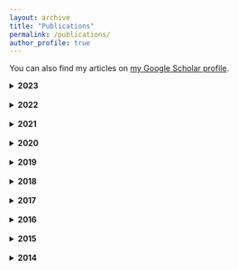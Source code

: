 ```yaml
---
layout: archive
title: "Publications"
permalink: /publications/
author_profile: true
---
```


You can also find my articles on [my Google Scholar profile](https://scholar.google.com/citations?user=gfxEXdAAAAAJ&hl=en).

<details markdown=1>
<summary><b>2023</b></summary>

* Wesche, L., **Achanccaray, P.**, Hoyer, S. (2023). [Serielle Gebäude und wie man sie findet - Eine Methodik der Künstlichen Intelligenz zur Gebäudeerfassung](https://www.degruyter.com/document/isbn/9783868597950/html). In Gisbertz, O., Escherich, M., Hoyer, S., Putz, A., Weber, C. & DFG-Netzwerk Bauforschung Jüngere Baubestände 1945+ (Ed.). _Reallabor Nachkriegsmoderne: Zum Umgang mit jüngeren Denkmalen_. JOVIS Verlag GmbH.


* **Achanccaray, P.**, Gerke, M., Wesche, L., Hoyer, S., Thiele, K., Knufinke, U., Krafczyk, C. [*Automatic Detection of Specific Constructions on a Large Scale Using Deep Learning in Very High Resolution Airborne Imagery*](https://link.springer.com/article/10.1007/s41064-023-00237-z). PFG (2023), DOI:10.1007/s41064-023-00237-z

* Wesche, L., **Achanccaray, P.**, Hoyer, S., 2023. *Serielle Bauwerke und wie man sie findet – Eine Methodik der Künstlichen Intelligenz zur Gebäudeerfassung*, in: Olaf Gisbertz et al. (Hrsg.): Reallabor Nachkriegsmoderne. Zum Umgang mit jüngeren Denkmalen. Berlin: Jovis, ISBN 978-3-86859-795-0

</details>
<br />

<details markdown=1>
<summary><b>2022</b></summary>

* **Achanccaray, Pedro**, Gerke, Markus, Hoyer, Sebastian, Knufinke, Ulrich, Krafczyk, Christina, Thiele, Klaus and Wesche, Leonhard. [*"Deep Learning in der Denkmal-Inventarisation: Zur automatisierten luftbildbasierten Erfassung von Systembauwerken"*](https://www.degruyter.com/document/doi/10.1515/DKP-2022-2013/pdf) Die Denkmalpflege, 80, no. 2, 2022, pp. 162-16. DOI:10.1515/DKP-2022-2013
* Heinrich, A., Mende, V., Wesche, L., & **Achanccaray, P.** (2022). [*Database of recorded serial manufactured MLK-buildings (GDR) (Release 1) [Data set]*](https://leopard.tu-braunschweig.de/receive/dbbs_mods_00070760), DOI:10.24355/dbbs.084-202206080745-0
* Ramirez, W., **Achanccaray, P.** & Pacheco, M.A. [*A comparative study of Deep Learning architectures for Classification of Natural and Human-made Sea Events in SAR images*](https://link.springer.com/article/10.1007/s44163-022-00017-5). Discov Artif Intell 2, 1 (2022). DOI:10.1007/s44163-022-00017-5

</details>
<br />

<details markdown=1>
<summary><b>2021</b></summary>

* Bento, V., Kohler, M., **Diaz, P.** et al. [*Improving deep learning performance by using Explainable Artificial Intelligence (XAI) approaches*](https://link.springer.com/article/10.1007/s44163-021-00008-y). Discov Artif Intell 1, 9 (2021). DOI:10.1007/s44163-021-00008-y

</details>
<br />


<details markdown=1>
<summary><b>2020</b></summary>

* Sanches, I. D., Feitosa, R. Q., Montibeller, B., **Achanccaray Diaz, P. M.**, Luiz, A. J. B., Soares, M. D., Prudente, V. H. R., Vieira, D. C., Maurano, L. E. P., Happ, P. N., Chamorro, J., and Oldoni, L. V.: [*First results of the LEM benchmark database for agricultural applications*](https://isprs-archives.copernicus.org/articles/XLIII-B5-2020/251/2020/), Int. Arch. Photogramm. Remote Sens. Spatial Inf. Sci., XLIII-B5-2020, 251–256, DOI:10.5194/isprs-archives-XLIII-B5-2020-251-2020, 2020
* Ramirez, W., **Achanccaray, P.**, Mendoza, L. F., and Pacheco, M. A. C.: [*Deep convolutional neural networks for weed detection in agricultural crops using optical aerial images*](https://ieeexplore.ieee.org/document/9165562), Int. Arch. Photogramm. Remote Sens. Spatial Inf. Sci., XLII-3/W12-2020, 551–555, DOI:10.5194/isprs-archives-XLII-3-W12-2020-551-2020, 2020
* Soares, Marinalva Dias, Luciano Vieira Dutra, Gilson Alexandre Ostwald Pedro da Costa, Raul Queiroz Feitosa, Rogério Galante Negri, and **Pedro Diaz**. [*A Meta-Methodology for Improving Land Cover and Land Use Classification with SAR Imagery*](https://www.mdpi.com/2072-4292/12/6/961). Remote Sensing 12, no. 6 (2020): 961, DOI:10.3390/rs12060961

</details>
<br />

<details markdown=1>
<summary><b>2019</b></summary>

* Sothe, Camile, Cláudia Maria De Almeida, Marcos Benedito Schimalski, Veraldo Liesenberg, and **Pedro Achanccaray Diaz**. [*Automatic tuning of segmentation parameters for tree crown delineation with VHR imagery*](https://www.tandfonline.com/doi/abs/10.1080/10106049.2019.1690056?journalCode=tgei20). Geocarto International (2019): 1-19, DOI:10.1080/10106049.2019.1690056

</details>
<br />


<details markdown=1>
<summary><b>2018</b></summary>

* Sanches, I. D., R. Q. Feitosa, **P. Achanccaray**, B. Montibeller, A. J. B. Luiz, M. D. Soares, V. H. R. Prudente, D. C. Vieira, and L. E. P. Maurano. [*LEM benchmark database for tropical agricultural remote sensing application*](https://isprs-archives.copernicus.org/articles/XLII-1/387/2018/). International Archives of the Photogrammetry, Remote Sensing & Spatial Information Sciences 42, no. 1 (2018), DOI: 10.5194/isprs-archives-XLII-1-387-2018
* Sanches, Ieda Del’Arco, Raul Queiroz Feitosa, **Pedro Marco Achanccaray Diaz**, Marinalva Dias Soares, Alfredo José Barreto Luiz, Bruno Schultz, and Luis Eduardo Pinheiro Maurano. [*Campo verde database: Seeking to improve agricultural remote sensing of tropical areas*](https://ieeexplore.ieee.org/document/8263605). IEEE Geoscience and Remote Sensing Letters 15, no. 3 (2018): 369-373, DOI: 10.1109/LGRS.2017.2789120

</details>
<br />

<details markdown=1>
<summary><b>2017</b></summary>

* Cué, L. E.; Bermudez, J. D.; **Achanccaray, P.**; Sanches, I. D.; Happ, P. N.; Feitosa, R. Q. [*A comparative analysis of deep learning techniques for crop type recognition in temperate and tropical regions from multitemporal SAR image sequences*](https://www.researchgate.net/publication/328761453_A_COMPARATIVE_ANALYSIS_OF_DEEP_LEARNING_TECHNIQUES_FOR_CROP_TYPE_RECOGNITION_IN_TEMPERATE_AND_TROPICAL_REGIONS_FROM_MULTITEMPORAL_SAR_IMAGE_SEQUENCES). Anais do XXVII Congresso Brasileiro de Cartografia e XXVI Exposicarta 6 a 9 de novembro de 2017, SBC, Rio de Janeiro – RJ, p. 730-734
* Bermúdez, J. D.; **Achanccaray, P.**; Sanches, I. D.; Cue, L.; Happ, P.; Feitosa, R. Q. [*Evaluation of recurrent neural networks for crop recognition from multitemporal remote sensing images*](https://www.researchgate.net/publication/328761192_EVALUATION_OF_RECURRENT_NEURAL_NETWORKS_FOR_CROP_RECOGNITION_FROM_MULTITEMPORAL_REMOTE_SENSING_IMAGES). Anais do XXVII Congresso Brasileiro de Cartografia e XXVI Exposicarta 6 a 9 de novembro de 2017, SBC, Rio de Janeiro – RJ, p. 800-804
* Bermudez, J.; Feitosa, Raul Q.; Cue, L.; **Achanccaray, P.**; Sanches, I. D. [*A comparative analysis of deep learning techniques for sub-tropical crop types recognition from multitemporal Optical/SAR image sequences*](https://ieeexplore.ieee.org/document/8097337). In: 2017 30TH SIBGRAPI Conference on Graphics, Patterns and Images (SIBGRAPI), p. 382–389, Oct 2017, DOI: 10.1109/SIBGRAPI.2017.57
* **Achanccaray, P.**; Feitosa, R. Q.; Rottensteiner, F.; Sanches, I. A.; Heipke, C. [*Spatial-temporal conditional random field based model for crop recognition in tropical regions*](https://ieeexplore.ieee.org/document/8127631). In: IEEE International Geoscience and Remote Sensing Symposium IGARSS, 2017, Fort Worth. IGARSS 2017 Proceedings, 2017. p. 3007-3010, DOI: 10.1109/IGARSS.2017.8127631
* **Achanccaray, P.**; Feitosa, R. Q.; Rottensteiner, F.; Sanches, I. A.; Heipke, C. [*Spatio-temporal Conditional Random Fields for recognition of sub-tropical crop types from multi-temporal images*](https://proceedings.science/sbsr/trabalhos/spatio-temporal-conditional-random-fields-for-recognition-of-sub-tropical-crop-t). In: XVIII Simpósio Brasileiro de Sensoriamento Remoto SBSR, 2017, Santos. p. 2539-2546

</details>
<br />


<details markdown=1>
<summary><b>2016</b></summary>

* Vega, Pedro J. Soto; Quirita, Victor A. Ayma; **Achanccaray, Pedro M.**; Tanscheit, Ricardo; Vellasco, Marley. [*A fuzzy inference system for multispectral image classification*](https://ieeexplore.ieee.org/document/7836268). In: 2016 IEEE ANDESCON, 2016, Arequipa. 2016 IEEE ANDESCON, 2016. p. 1-4, DOI:10.1109/ANDESCON.2016.7836268
* Happ, P. N.; Ferreira, R. S.; Costa, G. A. O. P.; Feitosa, R. Q.; Bentes, C.; Farias, R.; **Achanccaray, P. M.** [*InterSeg: A Distributed Image Segmentation Tool*](https://proceedings.utwente.nl/450/). In: GEOBIA 2016: Solutions and Synergies, Enschede. Netherlands. University of Twente Faculty of Geo-Information and Earth Observation, 2016, DOI: 10.3990/2.450
* Ayma Quirita, Victor Andres; **Achanccaray Diaz, Pedro**; Feitosa, Raul Q.; Happ, Patrick N.; Costa, Gilson A. O. P.; Klinger, Tobias; Heipke, Christian. [*Metaheuristics for Supervised Parameter Tuning of Multiresolution Segmentation*](https://ieeexplore.ieee.org/document/7519028). IEEE Geoscience and Remote Sensing Letters (Print), v. 13(9), p. 1364-1368, 2016, DOI:10.1109/LGRS.2016.2586499
* **Diaz, P. M. A.**, Feitosa, R. Q., Sanches, I. D., and Costa, G. A. O. P.: [*A Method to estimate temporal interaction in a conditional random field based approach for crop recognition*](https://isprs-archives.copernicus.org/articles/XLI-B7/205/2016/isprs-archives-XLI-B7-205-2016-relations.html), Int. Arch. Photogramm. Remote Sens. Spatial Inf. Sci., XLI-B7, 205-211, DOI:10.5194/isprs-archives-XLI-B7-205-2016, 2016

</details>
<br />


<details markdown=1>
<summary><b>2015</b></summary>

* Jimenez, Luis Ignacio; Plaza, Antonio; Ayma, Victor Andres; **Achanccaray, Pedro**; Costa, Gilson A.O.P.; Queiroz Feitosa, Raul. [*Segmentation as postprocessing for hyperspectral image classification*](https://ieeexplore.ieee.org/document/7313746). In: IEEE EUROCON 2015 International Conference on Computer as a Tool (EUROCON), 2015, Salamanca, Spain. p. 1-4, DOI:10.1109/EUROCON.2015.7313746
* **Achanccaray, P.**; Ayma, V. A.; Jimenez, L. I.; Garcia, S. B.; Happ, P. N.; Costa, G. A. O. P.; Feitosa, R. Q.; Plaza, A. [*SPT 3.1: A free software for automatic tuning of segmentation parameters in Optical, Hyperspectral and SAR images*](https://ieeexplore.ieee.org/document/7326785). In: International Geoscience and Remote Sensing Symposium 2015 (IGARSS 2015), Milan, Italy. p. 4332-4335, DOI:10.1109/IGARSS.2015.7326785
* Jimenez, L. I.; Ayma, V. A.; **Achanccaray, P.**; Costa, G. A. O. P.; Feitosa, R. Q.; Plaza, A. [*Segmentation as post processing for hyperspectral image classification*](https://ieeexplore.ieee.org/document/7326632). In: International Geoscience and Remote Sensing Symposium 2015 (IGARSS 2015), Milan, Italy. p. 3723-3726; DOI:10.1109/IGARSS.2015.7326632
* **Achanccaray, P.**; Ayma, V. A.; Jimenez, L. I.; Garcia, S. B.; Happ, P. N.; Feitosa, R. Q.; Plaza, A. *SPT 3.0: A free software for automatic segmentation parameters tuning*. In: Simposio Brasileiro De Sensoriamento Remoto, 17. (SBSR), 2015, João Pessoa, PB. Anais do 17mo Simpósio Brasileiro de Sensoriamento Remoto, João Pessoa, PB: INPE, 2015. p. 5578-5581

</details>
<br />

<details markdown=1>
<summary><b>2014</b></summary>

* **Achanccaray, P.**; Ayma, V. A.; Jimenez, L.; Garcia, S.; Happ, P.; Feitosa, R. Q.; Plaza, A., [*A free software tool for Automatic Tuning of Segmentation Parameters*](https://www.researchgate.net/publication/278963315_A_free_software_tool_for_Automatic_Tuning_of_Segmentation_Parameters). South-Eastern European Journal of Earth Observation and Geomatics, vol. 3, pp. 707-712, 2014

</details>
<br />





